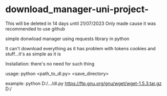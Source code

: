 # download_manager-uni-project-
This will be deleted in 14 days until 21/07/2023
Only made cause it was recommended to use github

simple donwload manager using requests library in python

It can't download everything as it has problem with tokens cookies and stuff...it's as simple as it is

Installation: there's no need for such thing

usage: python <path_to_dl.py> <url> <save_directory>

example: python D:/.../dl.py https://ftp.gnu.org/gnu/wget/wget-1.5.3.tar.gz D:/
